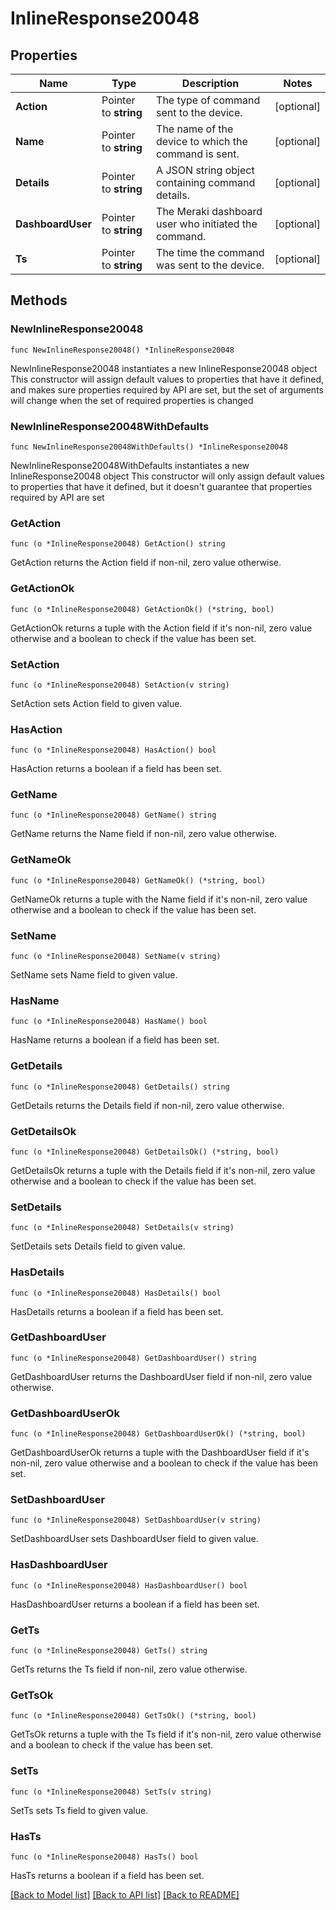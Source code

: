 # InlineResponse20048

## Properties

Name | Type | Description | Notes
------------ | ------------- | ------------- | -------------
**Action** | Pointer to **string** | The type of command sent to the device. | [optional] 
**Name** | Pointer to **string** | The name of the device to which the command is sent. | [optional] 
**Details** | Pointer to **string** | A JSON string object containing command details. | [optional] 
**DashboardUser** | Pointer to **string** | The Meraki dashboard user who initiated the command. | [optional] 
**Ts** | Pointer to **string** | The time the command was sent to the device. | [optional] 

## Methods

### NewInlineResponse20048

`func NewInlineResponse20048() *InlineResponse20048`

NewInlineResponse20048 instantiates a new InlineResponse20048 object
This constructor will assign default values to properties that have it defined,
and makes sure properties required by API are set, but the set of arguments
will change when the set of required properties is changed

### NewInlineResponse20048WithDefaults

`func NewInlineResponse20048WithDefaults() *InlineResponse20048`

NewInlineResponse20048WithDefaults instantiates a new InlineResponse20048 object
This constructor will only assign default values to properties that have it defined,
but it doesn't guarantee that properties required by API are set

### GetAction

`func (o *InlineResponse20048) GetAction() string`

GetAction returns the Action field if non-nil, zero value otherwise.

### GetActionOk

`func (o *InlineResponse20048) GetActionOk() (*string, bool)`

GetActionOk returns a tuple with the Action field if it's non-nil, zero value otherwise
and a boolean to check if the value has been set.

### SetAction

`func (o *InlineResponse20048) SetAction(v string)`

SetAction sets Action field to given value.

### HasAction

`func (o *InlineResponse20048) HasAction() bool`

HasAction returns a boolean if a field has been set.

### GetName

`func (o *InlineResponse20048) GetName() string`

GetName returns the Name field if non-nil, zero value otherwise.

### GetNameOk

`func (o *InlineResponse20048) GetNameOk() (*string, bool)`

GetNameOk returns a tuple with the Name field if it's non-nil, zero value otherwise
and a boolean to check if the value has been set.

### SetName

`func (o *InlineResponse20048) SetName(v string)`

SetName sets Name field to given value.

### HasName

`func (o *InlineResponse20048) HasName() bool`

HasName returns a boolean if a field has been set.

### GetDetails

`func (o *InlineResponse20048) GetDetails() string`

GetDetails returns the Details field if non-nil, zero value otherwise.

### GetDetailsOk

`func (o *InlineResponse20048) GetDetailsOk() (*string, bool)`

GetDetailsOk returns a tuple with the Details field if it's non-nil, zero value otherwise
and a boolean to check if the value has been set.

### SetDetails

`func (o *InlineResponse20048) SetDetails(v string)`

SetDetails sets Details field to given value.

### HasDetails

`func (o *InlineResponse20048) HasDetails() bool`

HasDetails returns a boolean if a field has been set.

### GetDashboardUser

`func (o *InlineResponse20048) GetDashboardUser() string`

GetDashboardUser returns the DashboardUser field if non-nil, zero value otherwise.

### GetDashboardUserOk

`func (o *InlineResponse20048) GetDashboardUserOk() (*string, bool)`

GetDashboardUserOk returns a tuple with the DashboardUser field if it's non-nil, zero value otherwise
and a boolean to check if the value has been set.

### SetDashboardUser

`func (o *InlineResponse20048) SetDashboardUser(v string)`

SetDashboardUser sets DashboardUser field to given value.

### HasDashboardUser

`func (o *InlineResponse20048) HasDashboardUser() bool`

HasDashboardUser returns a boolean if a field has been set.

### GetTs

`func (o *InlineResponse20048) GetTs() string`

GetTs returns the Ts field if non-nil, zero value otherwise.

### GetTsOk

`func (o *InlineResponse20048) GetTsOk() (*string, bool)`

GetTsOk returns a tuple with the Ts field if it's non-nil, zero value otherwise
and a boolean to check if the value has been set.

### SetTs

`func (o *InlineResponse20048) SetTs(v string)`

SetTs sets Ts field to given value.

### HasTs

`func (o *InlineResponse20048) HasTs() bool`

HasTs returns a boolean if a field has been set.


[[Back to Model list]](../README.md#documentation-for-models) [[Back to API list]](../README.md#documentation-for-api-endpoints) [[Back to README]](../README.md)


